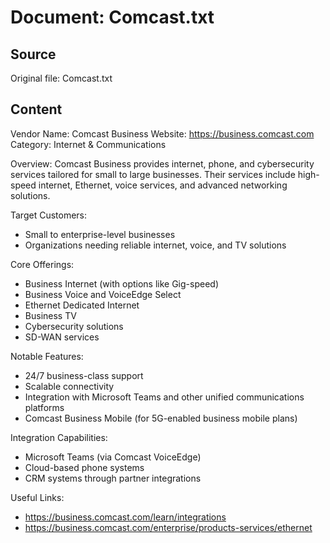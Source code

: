 # Document: Comcast.txt

## Source
Original file: Comcast.txt

## Content
Vendor Name: Comcast Business
Website: https://business.comcast.com
Category: Internet & Communications

Overview:
Comcast Business provides internet, phone, and cybersecurity services tailored for small to large businesses. Their services include high-speed internet, Ethernet, voice services, and advanced networking solutions.

Target Customers:
- Small to enterprise-level businesses
- Organizations needing reliable internet, voice, and TV solutions

Core Offerings:
- Business Internet (with options like Gig-speed)
- Business Voice and VoiceEdge Select
- Ethernet Dedicated Internet
- Business TV
- Cybersecurity solutions
- SD-WAN services

Notable Features:
- 24/7 business-class support
- Scalable connectivity
- Integration with Microsoft Teams and other unified communications platforms
- Comcast Business Mobile (for 5G-enabled business mobile plans)

Integration Capabilities:
- Microsoft Teams (via Comcast VoiceEdge)
- Cloud-based phone systems
- CRM systems through partner integrations

Useful Links:
- https://business.comcast.com/learn/integrations
- https://business.comcast.com/enterprise/products-services/ethernet

